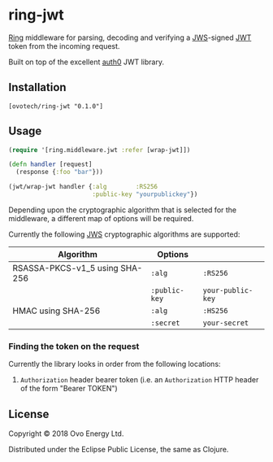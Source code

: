 # ring-jwt
[Ring](https://github.com/ring-clojure/ring) middleware for parsing, decoding and verifying
a [JWS](https://tools.ietf.org/html/rfc7515)-signed [JWT](https://tools.ietf.org/html/rfc7519) token from the incoming request.

Built on top of the excellent [auth0](https://github.com/auth0/java-jwt) JWT library.

## Installation
```
[ovotech/ring-jwt "0.1.0"]
```

## Usage
```clj
(require '[ring.middleware.jwt :refer [wrap-jwt]])

(defn handler [request]
  (response {:foo "bar"}))

(jwt/wrap-jwt handler {:alg        :RS256
                       :public-key "yourpublickey"})
```

Depending upon the cryptographic algorithm that is selected for the middleware, a different
map of options will be required.

Currently the following [JWS](https://tools.ietf.org/html/rfc7515) cryptographic algorithms are
supported:

| Algorithm                      | Options                          |                   |
| ------------------------------ | -------------------------------- | ----------------- |
| RSASSA-PKCS-v1_5 using SHA-256 | `:alg`                           | `:RS256`          |
|                                | `:public-key`                    | `your-public-key` |
| HMAC using SHA-256             | `:alg`                           | `:HS256`          |
|                                | `:secret`                        | `your-secret`     |

### Finding the token on the request
Currently the library looks in order from the following locations:

1. `Authorization` header bearer token (i.e. an `Authorization` HTTP header of the form "Bearer TOKEN")

## License
Copyright © 2018 Ovo Energy Ltd.

Distributed under the Eclipse Public License, the same as Clojure.
